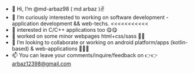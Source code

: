 - 👋 Hi, I’m @md-arbaz98 ( md arbaz )✌️
- 👀 I’m curiously interested to working on software development - application development && web-techs. <<<<<<<<<<< 
- 🌱 interested in C/C++ applications too 😋😋
- 🍂 worked on some minor webpages html+css/sass 🐾🐾 
- 💞️ I’m looking to collaborate or working on android platform/apps (kotlin-based) & web-applications 🧑🏻‍💻
- 📫 You can leave your comments/inquire/feedback on  👉👉 arbaz12398@gmail.com

<!---
md-arbaz98/md-arbaz98 is a ✨ special ✨ repository because its `README.md` (this file) appears on your GitHub profile.
You can click the Preview link to take a look at your changes.
--->
